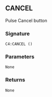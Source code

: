 ## CANCEL

Pulse Cancel button

### Signature


`C4:CANCEL ()`

### Parameters

`None`


### Returns

`None`